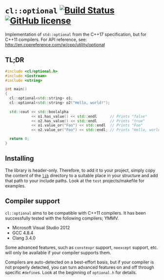 # `cl::optional` [![Build Status](https://travis-ci.org/clechasseur/optional.svg?branch=master)](https://travis-ci.org/clechasseur/optional) [![GitHub license](https://img.shields.io/badge/license-MIT-blue.svg)](https://raw.githubusercontent.com/clechasseur/optional/master/LICENSE)
Implementation of `std::optional` from the C++17 specification, but for C++11 compilers. For API reference, see:
http://en.cppreference.com/w/cpp/utility/optional

## TL;DR
```c++
#include <cl/optional.h>
#include <iostream>
#include <string>

int main()
{
  cl::optional<std::string> o1;
  cl::optional<std::string> o2("Hello, world!");
  
  std::cout << std::boolalpha
            << o1.has_value() << std::endl      // Prints "false"
            << o2.has_value() << std::endl      // Prints "true"
            << o1.value_or("Foo") << std::endl  // Prints "Foo"
            << o2.value_or("Foo") << std::endl; // Prints "Hello, world!"

  return 0;
}
```

## Installing
The library is header-only. Therefore, to add it to your project, simply copy the content of the [`lib`](https://github.com/clechasseur/optional/tree/master/lib) directory to a suitable place in your structure and add that path to your include paths. Look at the `test` projects/makefile for examples.

## Compiler support
`cl::optional` aims to be compatible with C++11 compilers. It has been successfully tested with the following compilers; YMMV.

* Microsoft Visual Studio 2012
* GCC 4.8.4
* Clang 3.4.0

Some advanced features, such as `constexpr` support, `noexcept` support, etc. will only be available if your compiler supports them.

Compilers are auto-detected on a best-effort basis, but if your compiler is not properly detected, you can turn advanced features on and off through specific `#define`s. Look at the beginning of `optional.h` for details.

